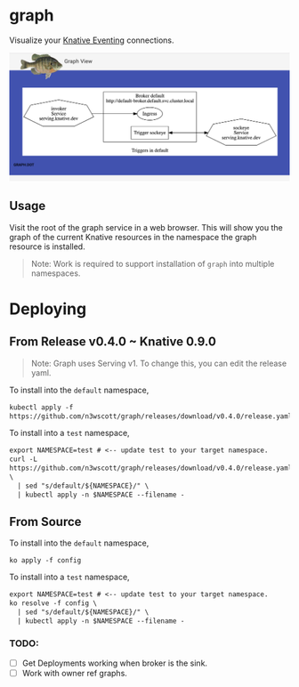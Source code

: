 # graph

Visualize your [Knative Eventing](http://github.com/knative/eventing)
connections.

<img src="./image/preview.png">

## Usage

Visit the root of the graph service in a web browser. This will show you the
graph of the current Knative resources in the namespace the graph resource is
installed.

> Note: Work is required to support installation of `graph` into multiple
> namespaces.

# Deploying

## From Release v0.4.0 ~ Knative 0.9.0

> Note: Graph uses Serving v1. To change this, you can edit the release yaml.

To install into the `default` namespace,

```shell
kubectl apply -f https://github.com/n3wscott/graph/releases/download/v0.4.0/release.yaml
```

To install into a `test` namespace,

```shell
export NAMESPACE=test # <-- update test to your target namespace.
curl -L https://github.com/n3wscott/graph/releases/download/v0.4.0/release.yaml \
  | sed "s/default/${NAMESPACE}/" \
  | kubectl apply -n $NAMESPACE --filename -
```

## From Source

To install into the `default` namespace,

```shell
ko apply -f config
```

To install into a `test` namespace,

```shell
export NAMESPACE=test # <-- update test to your target namespace.
ko resolve -f config \
  | sed "s/default/${NAMESPACE}/" \
  | kubectl apply -n $NAMESPACE --filename -
```


### TODO:

- [ ] Get Deployments working when broker is the sink.
- [ ] Work with owner ref graphs.